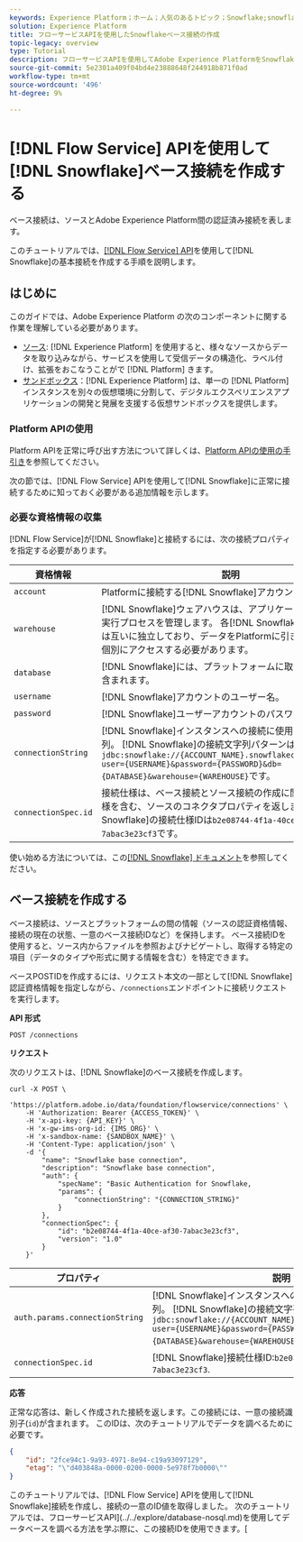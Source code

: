 ```yaml
---
keywords: Experience Platform；ホーム；人気のあるトピック；Snowflake;snowflake
solution: Experience Platform
title: フローサービスAPIを使用したSnowflakeベース接続の作成
topic-legacy: overview
type: Tutorial
description: フローサービスAPIを使用してAdobe Experience PlatformをSnowflakeに接続する方法を説明します。
source-git-commit: 5e2301a409f04bd4e23888648f244918b871f0ad
workflow-type: tm+mt
source-wordcount: '496'
ht-degree: 9%

---
```


# [!DNL Flow Service] APIを使用して[!DNL Snowflake]ベース接続を作成する

ベース接続は、ソースとAdobe Experience Platform間の認証済み接続を表します。

このチュートリアルでは、[[!DNL Flow Service] API](https://www.adobe.io/experience-platform-apis/references/flow-service/)を使用して[!DNL Snowflake]の基本接続を作成する手順を説明します。

## はじめに

このガイドでは、Adobe Experience Platform の次のコンポーネントに関する作業を理解している必要があります。

* [ソース](../../../../home.md): [!DNL Experience Platform] を使用すると、様々なソースからデータを取り込みながら、サービスを使用して受信データの構造化、ラベル付け、拡張をおこなうことがで [!DNL Platform] きます。
* [サンドボックス](../../../../../sandboxes/home.md)：[!DNL Experience Platform] は、単一の [!DNL Platform] インスタンスを別々の仮想環境に分割して、デジタルエクスペリエンスアプリケーションの開発と発展を支援する仮想サンドボックスを提供します。

### Platform APIの使用

Platform APIを正常に呼び出す方法について詳しくは、[Platform APIの使用の手引き](../../../../../landing/api-guide.md)を参照してください。

次の節では、[!DNL Flow Service] APIを使用して[!DNL Snowflake]に正常に接続するために知っておく必要がある追加情報を示します。

### 必要な資格情報の収集

[!DNL Flow Service]が[!DNL Snowflake]と接続するには、次の接続プロパティを指定する必要があります。

| 資格情報 | 説明 |
| --- | --- |
| `account` | Platformに接続する[!DNL Snowflake]アカウント。 |
| `warehouse` | [!DNL Snowflake]ウェアハウスは、アプリケーションのクエリ実行プロセスを管理します。 各[!DNL Snowflake]ウェアハウスは互いに独立しており、データをPlatformに引き渡す際には、個別にアクセスする必要があります。 |
| `database` | [!DNL Snowflake]には、プラットフォームに取り込むデータが含まれます。 |
| `username` | [!DNL Snowflake]アカウントのユーザー名。 |
| `password` | [!DNL Snowflake]ユーザーアカウントのパスワード。 |
| `connectionString` | [!DNL Snowflake]インスタンスへの接続に使用する接続文字列。 [!DNL Snowflake]の接続文字列パターンは`jdbc:snowflake://{ACCOUNT_NAME}.snowflakecomputing.com/?user={USERNAME}&password={PASSWORD}&db={DATABASE}&warehouse={WAREHOUSE}`です。 |
| `connectionSpec.id` | 接続仕様は、ベース接続とソース接続の作成に関連する認証仕様を含む、ソースのコネクタプロパティを返します。 [!DNL Snowflake]の接続仕様IDは`b2e08744-4f1a-40ce-af30-7abac3e23cf3`です。 |

使い始める方法については、この[[!DNL Snowflake] ドキュメント](https://docs.snowflake.com/en/user-guide/oauth-custom.html)を参照してください。

## ベース接続を作成する

ベース接続は、ソースとプラットフォームの間の情報（ソースの認証資格情報、接続の現在の状態、一意のベース接続IDなど）を保持します。 ベース接続IDを使用すると、ソース内からファイルを参照およびナビゲートし、取得する特定の項目（データのタイプや形式に関する情報を含む）を特定できます。

ベースPOSTIDを作成するには、リクエスト本文の一部として[!DNL Snowflake]認証資格情報を指定しながら、`/connections`エンドポイントに接続リクエストを実行します。

**API 形式**

```https
POST /connections
```

**リクエスト**

次のリクエストは、[!DNL Snowflake]のベース接続を作成します。

```shell
curl -X POST \
    'https://platform.adobe.io/data/foundation/flowservice/connections' \
    -H 'Authorization: Bearer {ACCESS_TOKEN}' \
    -H 'x-api-key: {API_KEY}' \
    -H 'x-gw-ims-org-id: {IMS_ORG}' \
    -H 'x-sandbox-name: {SANDBOX_NAME}' \
    -H 'Content-Type: application/json' \
    -d '{
        "name": "Snowflake base connection",
        "description": "Snowflake base connection",
        "auth": {
            "specName": "Basic Authentication for Snowflake,
            "params": {
                "connectionString": "{CONNECTION_STRING}"
            }
        },
        "connectionSpec": {
            "id": "b2e08744-4f1a-40ce-af30-7abac3e23cf3",
            "version": "1.0"
        }
    }'
```

| プロパティ | 説明 |
| -------- | ----------- |
| `auth.params.connectionString` | [!DNL Snowflake]インスタンスへの接続に使用する接続文字列。 [!DNL Snowflake]の接続文字列パターンは`jdbc:snowflake://{ACCOUNT_NAME}.snowflakecomputing.com/?user={USERNAME}&password={PASSWORD}&db={DATABASE}&warehouse={WAREHOUSE}`です。 |
| `connectionSpec.id` | [!DNL Snowflake]接続仕様ID:`b2e08744-4f1a-40ce-af30-7abac3e23cf3`. |

**応答**

正常な応答は、新しく作成された接続を返します。この接続には、一意の接続識別子(`id`)が含まれます。 このIDは、次のチュートリアルでデータを調べるために必要です。

```json
{
    "id": "2fce94c1-9a93-4971-8e94-c19a93097129",
    "etag": "\"d403848a-0000-0200-0000-5e978f7b0000\""
}
```

このチュートリアルでは、[!DNL Flow Service] APIを使用して[!DNL Snowflake]接続を作成し、接続の一意のID値を取得しました。 次のチュートリアルでは、フローサービスAPI](../../explore/database-nosql.md)を使用してデータベースを調べる方法を学ぶ際に、この接続IDを使用できます。[